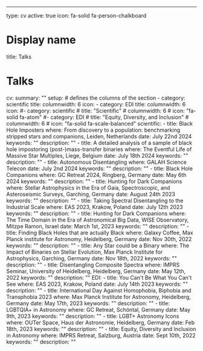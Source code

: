---
type: cv
active: true
icon: fa-solid fa-person-chalkboard

# Display name
title: Talks

# Talks
cv:
  summary: ""
  setup:
    # defines the columns of the section
    - category: scientific
    title: 
    columnwidth: 6
    icon: 
    - category: EDI
    title: 
    columnwidth: 6
    icon: 
    #- category: scientific
    #  title: "Scientific"
    #  columnwidth: 6
    #  icon: "fa-solid fa-atom"
    #- category: EDI
    #  title: "Equity, Diversity, and Inclusion"
    #  columnwidth: 6
    #  icon: "fa-solid fa-scale-balanced"
  scientific:
    - title: Black Hole Imposters
      where: From discovery to a population: benchmarking stripped stars and companions, Leiden, Netherlands
      date: July 22nd 2024
      keywords: ""
      description: ""
    - title: A detailed analysis of a sample of black hole impostoring (post-)mass-transfer binaries
      where: The Eventful Life of Massive Star Multiples, Liege, Belgium
      date: July 18th 2024
      keywords: ""
      description: ""
    - title: Autonomous Disentangling
      where: GALAH Science Telecon
      date: July 2nd 2024
      keywords: ""
      description: ""
    - title: Black Hole Companions
      where: GC Retreat 2024, Ringberg, Germany
      date: May 6th 2024
      keywords: ""
      description: ""
    - title: Hunting for Dark Companions
      where: Stellar Astrophysics in the Era of Gaia, Spectroscopic, and Asteroseismic Surveys, Garching, Germany
      date: August 24th 2023
      keywords: ""
      description: ""
    - title: Taking Spectral Disentangling to the Industrial Scale
      where: EAS 2023, Krakow, Poland
      date: July 12th 2023
      keywords: ""
      description: ""
    - title: Hunting for Dark Companions
      where: The Time Domain in the Era of Astronomical Big Data, WISE Observatory, Mitzpe Ramon, Israel
      date: March 1st, 2023
      keywords: ""
      description: ""
    - title: Finding Black Holes that are actually Black
      where: Galaxy Coffee, Max Planck institute for Astronomy, Heidelberg, Germany
      date: Nov 30th, 2022
      keywords: ""
      description: ""
    - title: Any Star could be a Binary
      where: The Impact of Binaries on Stellar Evolution, Max Planck Institute for Astrophysics, Garching, Germany
      date: Nov 18th, 2022
      keywords: ""
      description: ""
    - title: Disentangling Composite Spectra
      where: IMPRS Seminar, University of Heidelberg, Heidelberg, Germany
      date: May 12th, 2022
      keywords: ""
      description: ""
  EDI:
    - title: You Can't Be What You Can't See
      where: EAS 2023, Krakow, Poland
      date: July 14th 2023
      keywords: ""
      description: ""
    - title: International Day Against Homophobia, Biphobia and Transphobia 2023
      where: Max Planck Institute for Astronomy, Heidelberg, Germany
      date: May 17th, 2023
      keywords: ""
      description: ""
    - title: LGBTQIA+ in Astronomy
      where: GC Retreat, Schöntal, Germany
      date: May 9th, 2023
      keywords: ""
      description: ""
    - title: LGBT+ Astronomy Icons
      where: OUTer Space, Haus der Astronomie, Heidelberg, Germany
      date: Feb 18th, 2023
      keywords: ""
      description: ""
    - title: Equity, Diversity and Inclusion in Astronomy
      where: IMPRS Retreat, Salzburg, Austria
      date: Sept 10th, 2022
      keywords: ""
      description: ""
